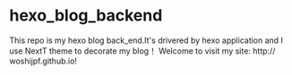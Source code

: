 # hexo_blog_backend
This repo is my hexo blog back_end.It's drivered by hexo application and I use NextT theme to decorate my blog！ Welcome to visit my site: http:// woshijpf.github.io!
